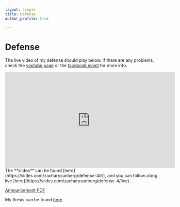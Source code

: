 ```yaml
---
layout: single
title: Defense
author_profile: true

---
```


# Defense

The live video of my defense should play below. If there are any problems, check the [youtube page](https://www.youtube.com/watch?v=MBAtxhaNXGc) or the [facebook event](https://www.facebook.com/events/380795625731958/) for more info.

<iframe width="560" height="315" src="https://www.youtube.com/embed/MBAtxhaNXGc?start=1960" frameborder="0" allow="autoplay; encrypted-media" allowfullscreen></iframe>

<br/>
The **slides** can be found [here](https://slides.com/zacharysunberg/defense-4#/), and you can follow along live [here](https://slides.com/zacharysunberg/defense-4/live).

[Announcement PDF](assets/documents/flyer.pdf)

My thesis can be found [here](thesis.pdf).
